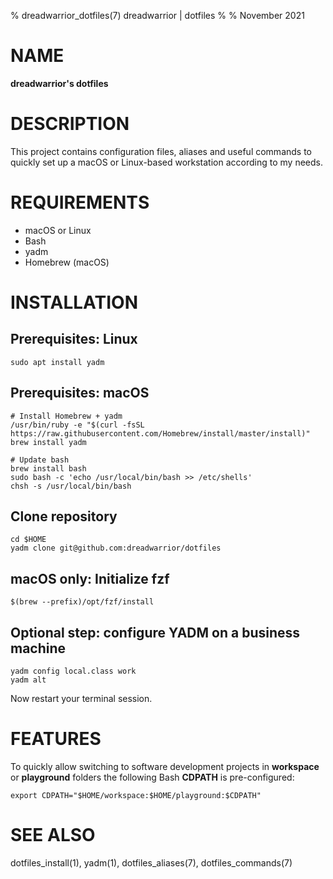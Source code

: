 % dreadwarrior_dotfiles(7) dreadwarrior | dotfiles
%
% November 2021

# NAME

**dreadwarrior's dotfiles**

# DESCRIPTION

This project contains configuration files, aliases and useful commands to
quickly set up a macOS or Linux-based workstation according to my needs.

# REQUIREMENTS

- macOS or Linux
- Bash
- yadm
- Homebrew (macOS)

# INSTALLATION

## Prerequisites: Linux

    sudo apt install yadm

## Prerequisites: macOS

    # Install Homebrew + yadm
    /usr/bin/ruby -e "$(curl -fsSL https://raw.githubusercontent.com/Homebrew/install/master/install)"
    brew install yadm

    # Update bash
    brew install bash
    sudo bash -c 'echo /usr/local/bin/bash >> /etc/shells'
    chsh -s /usr/local/bin/bash

## Clone repository

    cd $HOME
    yadm clone git@github.com:dreadwarrior/dotfiles

## macOS only: Initialize fzf

    $(brew --prefix)/opt/fzf/install

## Optional step: configure YADM on a business machine

    yadm config local.class work
    yadm alt

Now restart your terminal session.

# FEATURES

To quickly allow switching to software development projects in **workspace** or
**playground** folders the following Bash **CDPATH** is pre-configured:

    export CDPATH="$HOME/workspace:$HOME/playground:$CDPATH"

# SEE ALSO

dotfiles_install(1), yadm(1), dotfiles_aliases(7), dotfiles_commands(7)
